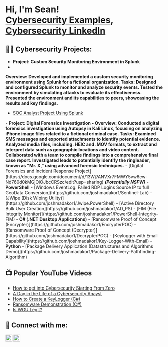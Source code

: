 <h1>Hi, I'm Sean! <br/><a href="https://github.com/MrClem11">Cybersecurity Examples</a>, <a href="https://www.linkedin.com//in/sean-clem-845b202b4/">Cybersecurity LinkedIn</a>

<h2>👨‍💻 Cybersecurity Projects:</h2>

- <b>Project: Custom Security Monitoring Environment in Splunk
- 
Overview: Developed and implemented a custom security monitoring environment using Splunk for a fictional organization.
Tasks:
Designed and configured Splunk to monitor and analyze security events.
Tested the environment by simulating attacks to evaluate its effectiveness.
Presented the environment and its capabilities to peers, showcasing the results and key findings.</b>
  - [SOC Analyst Project Using Splunk](https://docs.google.com/document/d/1H0ArV3fWwnz-QApyergOZ6xue9uR4Y8crG9BiJdaIOw/edit?usp=sharing)
<b>

</b>
- <b>Project: Digital Forensics Investigation
- 
Overview: Conducted a digital forensics investigation using Autopsy in Kali Linux, focusing on analyzing iPhone image files related to a fictional criminal case.
Tasks:
Examined SMS messages and exported attachments to identify potential evidence.
Analyzed media files, including .HEIC and .MOV formats, to extract and interpret data such as geographic locations and video content.
Collaborated with a team to compile findings into a comprehensive final case report.
Investigated leads to potentially identify the ringleader, known as "Mr. X," using advanced forensic techniques.</b>
  - [Digital Forensics and Incident Response Project](https://docs.google.com/document/d/13Wj7ANVXr7FMWY5vw6ew-Nd760d0kMGjOiOJbcCRSzc/edit?usp=sharing) <b><i>(Potentially NSFW)</b></i>
- <b>PowerShell</b>
  - [Windows EventLog: Failed RDP Logins Source IP to full GeoData Conversion](https://github.com/joshmadakor1/Sentinel-Lab)
  - [JWipe (Disk Wiping Utility)](https://github.com/joshmadakor1/Jwipe.PowerShell)
  - [Active Directory Bulk User Creation](https://github.com/joshmadakor1/AD_PS)
  - [FIM (File Integrity Monitor)](https://github.com/joshmadakor1/PowerShell-Integrity-FIM)
- <b>C# (.NET Desktop Applications)</b>
  - [Ransomware Proof of Concept (Encrypter)](https://github.com/joshmadakor1/EncrypterPOC)
  - [Ransomware Proof of Concept (Decrypter)](https://github.com/joshmadakor1/DecrypterPOC)
  - [Keylogger with Email Capability](https://github.com/joshmadakor1/Key-Logger-With-Email)
- <b>Python</b>
  - [Package Delivery Application (Datastructures and Algorithms Demo)](https://github.com/joshmadakor1/Package-Delivery-Pathfinding-Algorithm)

<h2>📺 Popular YouTube Videos</h2>

- [How to get into Cybersecurity Starting From Zero](https://www.youtube.com/watch?v=a83ASGn_V_s)
- [A Day in the Life of a Cybersecurity Anayst](https://www.youtube.com/watch?v=uHy3oM7NnoU)
- [How to Create a KeyLogger (C#)](https://www.youtube.com/watch?v=N-L9hklSlNk)
- [Ransomware Demonstration (C#)](https://www.youtube.com/watch?v=OfvdQeh79s0)
- [Is WGU Legit?](https://www.youtube.com/watch?v=E2MwRWxDBkA)

<h2> 🤳 Connect with me:</h2>


[<img align="left" alt="SeanClem | LinkedIn" width="22px" src="https://cdn.jsdelivr.net/npm/simple-icons@v3/icons/linkedin.svg" />][linkedin]
[<img align="left" alt="SeanClem | Instagram" width="22px" src="https://cdn.jsdelivr.net/npm/simple-icons@v3/icons/instagram.svg" />][instagram]

[instagram]: https://www.instagram.com/foreverchasingwhiskey
[linkedin]: https://www.linkedin.com/in/sean-clem-845b202b4/

<!--
**joshmadakor1/joshmadakor1** is a ✨ _special_ ✨ repository because its `README.md` (this file) appears on your GitHub profile.

Here are some ideas to get you started:

- 🔭 I’m currently working on ...
- 🌱 I’m currently learning ...
- 👯 I’m looking to collaborate on ...
- 🤔 I’m looking for help with ...
- 💬 Ask me about ...
- 📫 How to reach me: ...
- 😄 Pronouns: ...
- ⚡ Fun fact: ...
-->

